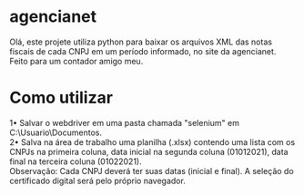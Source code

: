 # agencianet
Olá, este projete utiliza python para baixar os arquivos XML das notas fiscais de cada CNPJ em um período informado, no site da agencianet.<br />
Feito para um contador amigo meu.

# Como utilizar

1• Salvar o webdriver em uma pasta chamada "selenium" em C:\Usuario\Documentos.<br />
2• Salva na área de trabalho uma planilha (.xlsx) contendo uma lista com os CNPJs na primeira coluna, data inicial na segunda coluna (01012021), data final na terceira coluna (01022021).<br />
Observação: Cada CNPJ deverá ter suas datas (inicial e final). A seleção do certificado digital será pelo próprio navegador.
